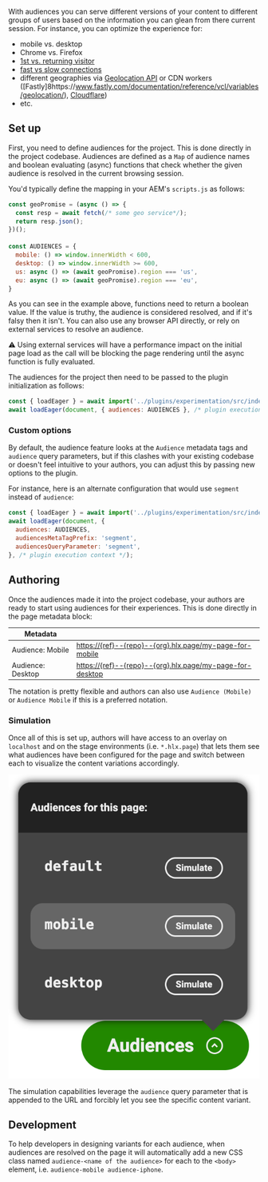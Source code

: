With audiences you can serve different versions of your content to different groups of users based on the information you can glean from there current session. For instance, you can optimize the experience for:
- mobile vs. desktop
- Chrome vs. Firefox
- [1st vs. returning visitor](https://github.com/hlxsites/wknd/blob/main/scripts/scripts.js#L33-L34)
- [fast vs slow connections](https://developer.mozilla.org/en-US/docs/Web/API/NetworkInformation/effectiveType)
- different geographies via [Geolocation API](https://github.com/hlxsites/wknd/blob/main/scripts/scripts.js#L33-L34) or CDN workers ([Fastly]8https://www.fastly.com/documentation/reference/vcl/variables/geolocation/), [Cloudflare](https://developers.cloudflare.com/workers/examples/geolocation-hello-world/))
- etc.

## Set up

First, you need to define audiences for the project. This is done directly in the project codebase. Audiences are defined as a `Map` of audience names and boolean evaluating (async) functions that check whether the given audience is resolved in the current browsing session.

You'd typically define the mapping in your AEM's `scripts.js` as follows:
```js
const geoPromise = (async () => {
  const resp = await fetch(/* some geo service*/);
  return resp.json();
})();

const AUDIENCES = {
  mobile: () => window.innerWidth < 600,
  desktop: () => window.innerWidth >= 600,
  us: async () => (await geoPromise).region === 'us',
  eu: async () => (await geoPromise).region === 'eu',
}
```

As you can see in the example above, functions need to return a boolean value. If the value is truthy, the audience is considered resolved, and if it's falsy then it isn't. You can also use any browser API directly, or rely on external services to resolve an audience.

:warning: Using external services will have a performance impact on the initial page load as the call will be blocking the page rendering until the async function is fully evaluated.

The audiences for the project then need to be passed to the plugin initialization as follows:

```js
const { loadEager } = await import('../plugins/experimentation/src/index.js');
await loadEager(document, { audiences: AUDIENCES }, /* plugin execution context */);
```

### Custom options

By default, the audience feature looks at the `Audience` metadata tags and `audience` query parameters, but if this clashes with your existing codebase or doesn't feel intuitive to your authors, you can adjust this by passing new options to the plugin.

For instance, here is an alternate configuration that would use `segment` instead of `audience`:
```js
const { loadEager } = await import('../plugins/experimentation/src/index.js');
await loadEager(document, {
  audiences: AUDIENCES,
  audiencesMetaTagPrefix: 'segment',
  audiencesQueryParameter: 'segment',
}, /* plugin execution context */);
```

## Authoring

Once the audiences made it into the project codebase, your authors are ready to start using audiences for their experiences.
This is done directly in the page metadata block:

| Metadata          |                                                               |
|-------------------|---------------------------------------------------------------|
| Audience: Mobile  | [https://{ref}--{repo}--{org}.hlx.page/my-page-for-mobile]()  |
| Audience: Desktop | [https://{ref}--{repo}--{org}.hlx.page/my-page-for-desktop]() |

The notation is pretty flexible and authors can also use `Audience (Mobile)` or `Audience Mobile` if this is a preferred notation.

### Simulation

Once all of this is set up, authors will have access to an overlay on `localhost` and on the stage environments (i.e. `*.hlx.page`) that lets them see what audiences have been configured for the page and switch between each to visualize the content variations accordingly.

![audience overlay](./images/audiences-overlay.png)

The simulation capabilities leverage the `audience` query parameter that is appended to the URL and forcibly let you see the specific content variant.

## Development

To help developers in designing variants for each audience, when audiences are resolved on the page it will automatically add a new CSS class named `audience-<name of the audience>` for each to the `<body>` element, i.e. `audience-mobile audience-iphone`.
